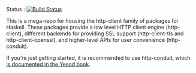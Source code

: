 Status :
[![Build Status](https://travis-ci.org/snoyberg/http-client.svg?branch=master)](https://travis-ci.org/search/snoyberg%2Fhttp-client)

This is a mega-repo for housing the http-client family of packages for Haskell.
These packages provide a low level HTTP client engine (http-client), different
backends for providing SSL support (http-client-tls and http-client-openssl),
and higher-level APIs for user convenience (http-conduit).

If you're just getting started, it is recommended to use http-conduit, which
[is documented in the Yesod book](http://www.yesodweb.com/book/http-conduit).
